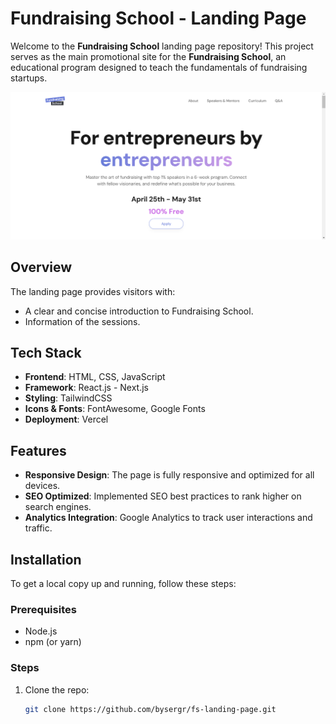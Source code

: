 # Fundraising School - Landing Page

Welcome to the **Fundraising School** landing page repository! This project serves as the main promotional site for the **Fundraising School**, an educational program designed to teach the fundamentals of fundraising startups.

![Alt text](./fs.png "Fundraising School Landing Page")

## Overview

The landing page provides visitors with:

- A clear and concise introduction to Fundraising School.
- Information of the sessions.

## Tech Stack

- **Frontend**: HTML, CSS, JavaScript
- **Framework**: React.js - Next.js
- **Styling**: TailwindCSS
- **Icons & Fonts**: FontAwesome, Google Fonts
- **Deployment**: Vercel

## Features

- **Responsive Design**: The page is fully responsive and optimized for all devices.
- **SEO Optimized**: Implemented SEO best practices to rank higher on search engines.
- **Analytics Integration**: Google Analytics to track user interactions and traffic.

## Installation

To get a local copy up and running, follow these steps:

### Prerequisites

- Node.js
- npm (or yarn)

### Steps

1. Clone the repo:

   ```bash
   git clone https://github.com/bysergr/fs-landing-page.git
